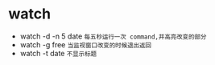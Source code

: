 # watch

- watch -d -n 5 date `每五秒运行一次 command,并高亮改变的部分`
- watch -g free `当监视窗口改变的时候退出返回`
- watch -t date `不显示标题`
